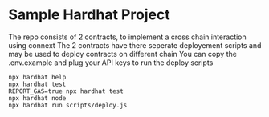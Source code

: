 # Sample Hardhat Project

The repo consists of 2 contracts, to implement a cross chain interaction using connext
The 2 contracts have there seperate deployement scripts and may be used to deploy contracts on different chain
You can copy the .env.example and plug your API keys to run the deploy scripts

```shell
npx hardhat help
npx hardhat test
REPORT_GAS=true npx hardhat test
npx hardhat node
npx hardhat run scripts/deploy.js
```

